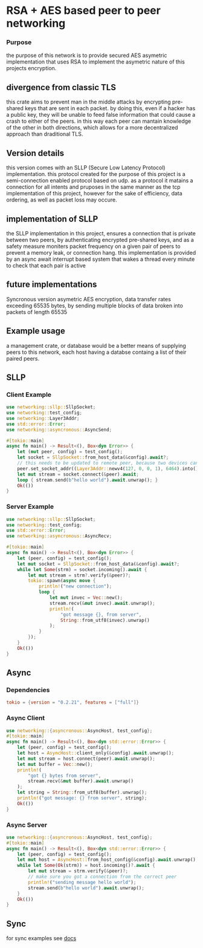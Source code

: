 # RSA + AES based peer to peer networking
### Purpose
the purpose of this network is to provide secured AES asymetric implementation that uses RSA to implement the asymetric nature of this projects encryption. 

## divergence from classic TLS
this crate aims to prevent man in the middle attacks by encrypting pre-shared keys that are sent in each packet. by doing this, even if a hacker has a public key, they will be unable to feed false information that could cause a crash to either of the peers. in this way each peer can mantain knowledge of the other in both directions, which allows for a more decentralized approach than draditional TLS.

## Version details

this version comes with an SLLP (Secure Low Latency Protocol) implementation. this protocol created for the purpose of this project
is a semi-connection enabled protocol based on udp. as a protocol it matains a connection for all intents and pruposes
in the same manner as the tcp implementation of this project, however for the sake of efficiency, data ordering, as well as packet loss may occure.

## implementation of SLLP

the SLLP implementation in this project, ensures a connection that is private between two peers, by authenticating 
encrypted pre-shared keys, and as a safety measure moniters packet frequency on a given pair of peers to prevent a memory leak, or connection hang. this implementation is provided by an async await interrupt based system that wakes a thread every minute to check that each pair is active

## future implementations

Syncronous version asymetric AES encryption, data transfer rates exceeding 65535 bytes, by sending multiple blocks of data broken into packets of length 65535

## Example usage

a management crate, or database would be a better means of supplying peers to this network, each host having a databse containg a list of their paired peers.
## SLLP
### Client Example
 
```rust
use networking::sllp::SllpSocket;
use networking::test_config;
use networking::Layer3Addr;
use std::error::Error;
use networking::asyncronous::AsyncSend;

#[tokio::main]
async fn main() -> Result<(), Box<dyn Error>> {
    let (mut peer, config) = test_config();
    let socket = SllpSocket::from_host_data(&config).await?;
    // this needs to be updated to remote peer, because two devices cannot bind to the smae address
    peer.set_socket_addr((Layer3Addr::newv4(127, 0, 0, 1), 6464).into());
    let mut stream = socket.connect(&peer).await;
    loop { stream.send(b"hello world").await.unwrap(); }
    Ok(())
}
```  
### Server Example

```rust
use networking::sllp::SllpSocket;
use networking::test_config;
use std::error::Error;
use networking::asyncronous::AsyncRecv;

#[tokio::main]
async fn main() -> Result<(), Box<dyn Error>> {
    let (peer, config) = test_config();
    let mut socket = SllpSocket::from_host_data(&config).await?;
    while let Some(strm) = socket.incoming().await {
        let mut stream = strm?.verify(&peer)?;
        tokio::spawn(async move {
            println!("new connection");
            loop {
                let mut invec = Vec::new();
                stream.recv(&mut invec).await.unwrap();
                println!(
                    "got message {}, from server",
                    String::from_utf8(invec).unwrap()
                );
            }
        });
    }
    Ok(())
}
```
## Async

### Dependencies

```toml
tokio = {version = "0.2.21", features = ["full"]}
```

### Async Client
```rust
use networking::{asyncronous::AsyncHost, test_config};
#[tokio::main]
async fn main() -> Result<(), Box<dyn std::error::Error>> {
    let (peer, config) = test_config();
    let host = AsyncHost::client_only(&config).await.unwrap();
    let mut stream = host.connect(peer).await.unwrap();
    let mut buffer = Vec::new();
    println!(
        "got {} bytes from server",
        stream.recv(&mut buffer).await.unwrap()
    );
    let string = String::from_utf8(buffer).unwrap();
    println!("got message: {} from server", string);
    Ok(())
}
```
### Async Server
```rust
use networking::{asyncronous::AsyncHost, test_config};
#[tokio::main]
async fn main() -> Result<(), Box<dyn std::error::Error>> {
    let (peer, config) = test_config();
    let mut host = AsyncHost::from_host_config(&config).await.unwrap();
    while let Some(Ok(strm)) = host.incoming()?.await {
        let mut stream = strm.verify(&peer)?;
        // make sure you got a connection from the correct peer
        println!("sending message hello world");
        stream.send(b"hello world").await.unwrap();
    }
    Ok(())
}
```
## Sync

for sync examples see <a href="https://docs.rs/networking/0.1.5/networking">docs</a>